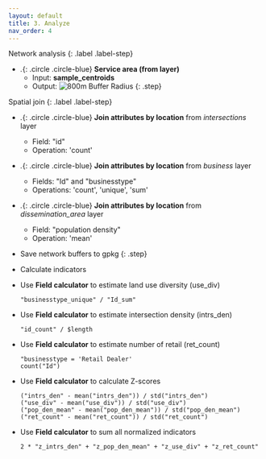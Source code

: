 ```yaml
---
layout: default
title: 3. Analyze
nav_order: 4
---
```


Network analysis
{: .label .label-step}
- *.*{: .circle .circle-blue} <b>Service area (from layer)</b>
  * Input: <b>sample_centroids</b>
  * Output:
![800m Buffer Radius](https://github.com/ubc-library-rc/qgis-walkability/blob/master/images/map_buffers.png?raw=true)
{: .step}

Spatial join
{: .label .label-step}
- *.*{: .circle .circle-blue} <b>Join attributes by location</b> from <i>intersections</i> layer
  * Field: "id"
  * Operation: 'count'
- *.*{: .circle .circle-blue} <b>Join attributes by location</b> from <i>business</i> layer
  * Fields: "Id" and "businesstype"
  * Operations: 'count', 'unique', 'sum'
- *.*{: .circle .circle-blue} <b>Join attributes by location</b> from <i>dissemination_area</i> layer
  * Field: "population density"
  * Operation: 'mean'
- Save network buffers to gpkg
{: .step}

- Calculate indicators
* Use <b>Field calculator</b> to estimate land use diversity (use_div)
  ```
  "businesstype_unique" / "Id_sum"
  ```
* Use <b>Field calculator</b> to estimate intersection density (intrs_den)
  ```
  "id_count" / $length
  ```
* Use <b>Field calculator</b> to estimate number of retail (ret_count)
  ```
  "businesstype = 'Retail Dealer'
  count("Id")
  ```
* Use <b>Field calculator</b> to calculate Z-scores
  ```
  ("intrs_den" - mean("intrs_den")) / std("intrs_den")
  ("use_div" - mean("use_div")) / std("use_div")
  ("pop_den_mean" - mean("pop_den_mean")) / std("pop_den_mean")
  ("ret_count" - mean("ret_count")) / std("ret_count")
  ```
* Use <b>Field calculator</b> to sum all normalized indicators
  ```
  2 * "z_intrs_den" + "z_pop_den_mean" + "z_use_div" + "z_ret_count"
  ```
